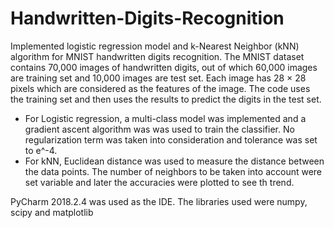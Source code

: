 # Handwritten-Digits-Recognition
Implemented logistic regression model and k-Nearest Neighbor (kNN) algorithm for MNIST handwritten digits recognition. The MNIST dataset contains 70,000 images of handwritten digits, out of which 60,000 images are training set and 10,000 images are test set. Each image has 28 × 28 pixels which are considered as the features of the image. The code uses the training set and then uses the results to predict the digits in the test set.
- For Logistic regression, a multi-class model was implemented and a gradient ascent algorithm was was used to train the classifier. No regularization term was taken into consideration and tolerance was set to e^-4.
- For kNN, Euclidean distance was used to measure the distance between the data points. The number of neighbors to be taken into account were set variable and later the accuracies were plotted to see th trend.


PyCharm 2018.2.4 was used as the IDE.
The libraries used were numpy, scipy and matplotlib

